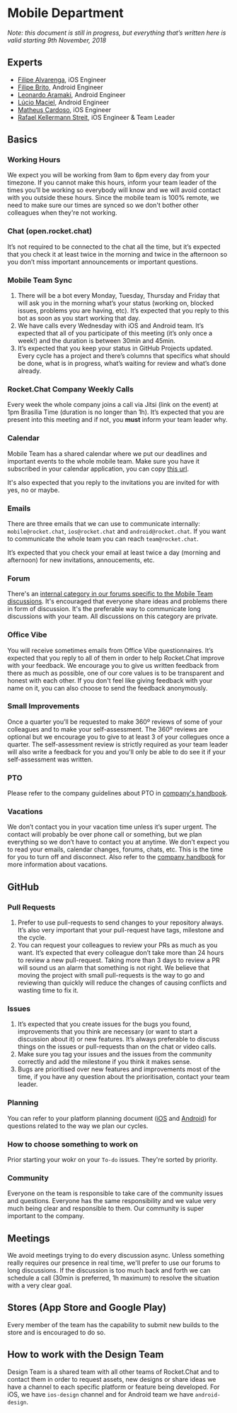 # Mobile Department

_Note: this document is still in progress, but everything that’s written here is valid starting 9th November, 2018_

## Experts

- [Filipe Alvarenga](https://open.rocket.chat/direct/filipe.alvarenga), iOS Engineer
- [Filipe Brito](https://open.rocket.chat/direct/filipe.brito), Android Engineer
- [Leonardo Aramaki](https://open.rocket.chat/direct/leonardo.aramaki), Android Engineer
- [Lúcio Maciel](https://open.rocket.chat/direct/lucio.maciel), Android Engineer
- [Matheus Cardoso](https://open.rocket.chat/direct/matheus.cardoso), iOS Engineer
- [Rafael Kellermann Streit](https://open.rocket.chat/direct/rafael.kellermann), iOS Engineer & Team Leader

## Basics

### Working Hours

We expect you will be working from 9am to 6pm every day from your timezone. If you cannot make this hours, inform your team leader of the times you’ll be working so everybody will know and we will avoid contact with you outside these hours. Since the mobile team is 100% remote, we need to make sure our times are synced so we don't bother other colleagues when they're not working.

### Chat (open.rocket.chat)

It’s not required to be connected to the chat all the time, but it’s expected that you check it at least twice in the morning and twice in the afternoon so you don’t miss important announcements or important questions.

### Mobile Team Sync

1. There will be a bot every Monday, Tuesday, Thursday and Friday that will ask you in the morning what’s your status (working on, blocked issues, problems you are having, etc). It’s expected that you reply to this bot as soon as you start working that day.
2. We have calls every Wednesday with iOS and Android team. It’s expected that all of you participate of this meeting (it’s only once a week!) and the duration is between 30min and 45min.
3. It’s expected that you keep your status in GitHub Projects updated. Every cycle has a project and there’s columns that specifics what should be done, what is in progress, what’s waiting for review and what’s done already.

### Rocket.Chat Company Weekly Calls

Every week the whole company joins a call via Jitsi (link on the event) at 1pm Brasilia Time (duration is no longer than 1h). It’s expected that you are present into this meeting and if not, you **must** inform your team leader why.

### Calendar

Mobile Team has a shared calendar where we put our deadlines and important events to the whole mobile team. Make sure you have it subscribed in your calendar application, you can copy [this url](https://calendar.google.com/calendar?cid=cm9ja2V0LmNoYXRfY3BqcGV2a3BvOXR1NmZxbWczdDNvM2tobjRAZ3JvdXAuY2FsZW5kYXIuZ29vZ2xlLmNvbQ).

It's also expected that you reply to the invitations you are invited for with yes, no or maybe.

### Emails

There are three emails that we can use to communicate internally: `mobile@rocket.chat`, `ios@rocket.chat` and `android@rocket.chat`. If you want to communicate the whole team you can reach `team@rocket.chat`.

It’s expected that you check your email at least twice a day (morning and afternoon) for new invitations, annoucements, etc.

### Forum

There's an [internal category in our forums specific to the Mobile Team discussions](https://forums.rocket.chat/c/internal/mobile). It's encouraged that everyone share ideas and problems there in form of discussion. It's the preferable way to communicate long discussions with your team. All discussions on this category are private.

### Office Vibe

You will receive sometimes emails from Office Vibe questionnaires. It’s expected that you reply to all of them in order to help Rocket.Chat improve with your feedback. We encourage you to give us written feedback from there as much as possible, one of our core values is to be transparent and honest with each other. If you don't feel like giving feedback with your name on it, you can also choose to send the feedback anonymously.

### Small Improvements

Once a quarter you’ll be requested to make 360º reviews of some of your colleagues and to make your self-assessment. The 360º reviews are optional but we encourage you to give to at least 3 of your collegues once a quarter. The self-assessment review is strictly required as your team leader will also write a feedback for you and you'll only be able to do see it if your self-assessment was written.

### PTO

Please refer to the company guidelines about PTO in [company's handbook](https://rocket.chat/handbook/operations/paid-time-off-policy/).

### Vacations

We don’t contact you in your vacation time unless it’s super urgent. The contact will probably be over phone call or something, but we plan everything so we don’t have to contact you at anytime. We don’t expect you to read your emails, calendar changes, forums, chats, etc. This is the time for you to turn off and disconnect. Also refer to the [company handbook](https://rocket.chat/handbook/operations/paid-time-off-policy/) for more information about vacations.

## GitHub

### Pull Requests

1. Prefer to use pull-requests to send changes to your repository always. It’s also very important that your pull-request have tags, milestone and the cycle.
2. You can request your colleagues to review your PRs as much as you want. It’s expected that every colleague don’t take more than 24 hours to review a new pull-request. Taking more than 3 days to review a PR will sound us an alarm that something is not right. We believe that moving the project with small pull-requests is the way to go and reviewing than quickly will reduce the changes of causing conflicts and wasting time to fix it.

### Issues

1. It’s expected that you create issues for the bugs you found, improvements that you think are necessary (or want to start a discussion about it) or new features. It’s always preferable to discuss things on the issues or pull-requests than on the chat or video calls.
2. Make sure you tag your issues and the issues from the community correctly and add the milestone if you think it makes sense.
3. Bugs are prioritised over new features and improvements most of the time, if you have any question about the prioritisation, contact your team leader.

### Planning

You can refer to your platform planning document ([iOS](https://github.com/RocketChat/Rocket.Chat.iOS/blob/develop/PLANNING.md) and [Android](https://github.com/RocketChat/Rocket.Chat.Android/blob/develop/PLANNING.md)) for questions related to the way we plan our cycles.

### How to choose something to work on

Prior starting your wokr on your `To-do` issues. They're sorted by priority.

### Community

Everyone on the team is responsible to take care of the community issues and questions. Everyone has the same responsibility and we value very much being clear and responsible to them. Our community is super important to the company.

## Meetings

We avoid meetings trying to do every discussion async. Unless something really requires our presence in real time, we'll prefer to use our forums to long discussions. If the discussion is too much back and forth we can schedule a call (30min is preferred, 1h maximum) to resolve the situation with a very clear goal.

## Stores (App Store and Google Play)

Every member of the team has the capability to submit new builds to the store and is encouraged to do so.

## How to work with the Design Team

Design Team is a shared team with all other teams of Rocket.Chat and to contact them in order to request assets, new designs or share ideas we have a channel to each specific platform or feature being developed. For iOS, we have `ios-design` channel and for Android team we have `android-design`.
